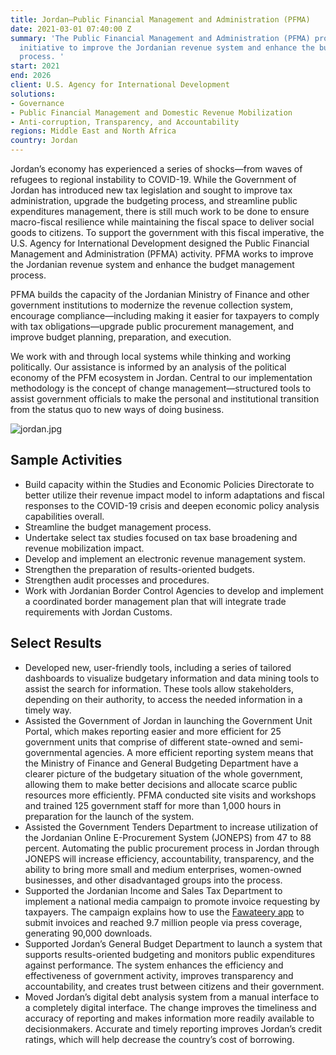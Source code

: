 ```yaml
---
title: Jordan—Public Financial Management and Administration (PFMA)
date: 2021-03-01 07:40:00 Z
summary: 'The Public Financial Management and Administration (PFMA) project is a five-year
  initiative to improve the Jordanian revenue system and enhance the budget management
  process. '
start: 2021
end: 2026
client: U.S. Agency for International Development
solutions:
- Governance
- Public Financial Management and Domestic Revenue Mobilization
- Anti-corruption, Transparency, and Accountability
regions: Middle East and North Africa
country: Jordan
---
```


Jordan’s economy has experienced a series of shocks—from waves of refugees to regional instability to COVID-19. While the Government of Jordan has introduced new tax legislation and sought to improve tax administration, upgrade the budgeting process, and streamline public expenditures management, there is still much work to be done to ensure macro-fiscal resilience while maintaining the fiscal space to deliver social goods to citizens. To support the government with this fiscal imperative, the U.S. Agency for International Development designed the Public Financial Management and Administration (PFMA) activity. PFMA works to improve the Jordanian revenue system and enhance the budget management process. 

PFMA builds the capacity of the Jordanian Ministry of Finance and other government institutions to modernize the revenue collection system, encourage compliance—including making it easier for taxpayers to comply with tax obligations—upgrade public procurement management, and improve budget planning, preparation, and execution. 

We work with and through local systems while thinking and working politically. Our assistance is informed by an analysis of the political economy of the PFM ecosystem in Jordan. Central to our implementation methodology is the concept of change management—structured tools to assist government officials to make the personal and institutional transition from the status quo to new ways of doing business. 

![jordan.jpg](/uploads/jordan.jpg)

## Sample Activities

* Build capacity within the Studies and Economic Policies Directorate to better utilize their revenue impact model to inform adaptations and fiscal responses to the COVID-19 crisis and deepen economic policy analysis capabilities overall.
* Streamline the budget management process.
* Undertake select tax studies focused on tax base broadening and revenue mobilization impact.
* Develop and implement an electronic revenue management system.
* Strengthen the preparation of results-oriented budgets.
* Strengthen audit processes and procedures. 
* Work with Jordanian Border Control Agencies to develop and implement a coordinated border management plan that will integrate trade requirements with Jordan Customs.

## Select Results

* Developed new, user-friendly tools, including a series of tailored dashboards to visualize budgetary information and data mining tools to assist the search for information. These tools allow stakeholders, depending on their authority, to access the needed information in a timely way. 
* Assisted the Government of Jordan in launching the Government Unit Portal, which makes reporting easier and more efficient for 25 government units that comprise of different state-owned and semi-governmental agencies. A more efficient reporting system means that the Ministry of Finance and General Budgeting Department have a clearer picture of the budgetary situation of the whole government, allowing them to make better decisions and allocate scarce public resources more efficiently. PFMA conducted site visits and workshops and trained 125 government staff for more than 1,000 hours in preparation for the launch of the system.
* Assisted the Government Tenders Department to increase utilization of the Jordanian Online E-Procurement System (JONEPS) from 47 to 88 percent. Automating the public procurement process in Jordan through JONEPS will increase efficiency, accountability, transparency, and the ability to bring more small and medium enterprises, women-owned businesses, and other disadvantaged groups into the process.
* Supported the Jordanian Income and Sales Tax Department to implement a national media campaign to promote invoice requesting by taxpayers. The campaign explains how to use the [Fawateery app](https://play.google.com/store/apps/details?id=jo.istd.fawateery&hl=en_US&gl=US&pli=1) to submit invoices and reached 9.7 million people via press coverage, generating 90,000 downloads.
* Supported Jordan’s General Budget Department to launch a system that supports results-oriented budgeting and monitors public expenditures against performance. The system enhances the efficiency and effectiveness of government activity, improves transparency and accountability, and creates trust between citizens and their government.
* Moved Jordan’s digital debt analysis system from a manual interface to a completely digital interface. The change improves the timeliness and accuracy of reporting and makes information more readily available to decisionmakers. Accurate and timely reporting improves Jordan’s credit ratings, which will help decrease the country’s cost of borrowing.